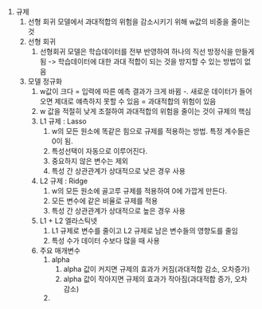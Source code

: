 1. 규제
   1. 선형 회귀 모델에서 과대적합의 위험을 감소시키기 위해 w값의 비중을 줄이는 것
   2. 선형 회귀
      1. 선형회귀 모델은 학습데이터를 전부 반영하여 하나의 직선 방정식을 만들게 됨 -> 학습데이터에 대한 과대 적합이 되는 것을 방지할 수 있는 방법이 없음
   3. 모델 정규화
      1. w값이 크다 = 입력에 따른 예측 결과가 크게 바뀜 -. 새로운 데이터가 들어오면 제대로 얘측하지 못할 수 있음 = 과대적합의 위험이 있음
      2. w 값을 적절히 낮게 조절하여 과대적합의 위험을 줄이는 것이 규제의 핵심
      3. L1 규제 : Lasso
         1. w의 모든 원소에 똑같은 힘으로 규제를 적용하는 방법. 특정 계수들은 0이 됨.
         2. 특성선택이 자동으로 이루어진다.
         3. 중요하지 않은 변수는 제외
         4. 특성 간 상관관계가 상대적으로 낮은 경우 사용
      4. L2 규제 : Ridge
         1. w의 모든 원소에 골고루 규제를 적용하여 0에 가깝게 만든다.
         2. 모든 변수에 같은 비율로 규제를 적용
         3. 특성 간 상관관계가 상대적으로 높은 경우 사용
      5. L1 + L2 엘라스틱넷
         1. L1 규제로 변수를 줄이고 L2 규제로 남은 변수들의 영향도를 줄임
         2. 특성 수가 데이터 수보다 많을 때 사용
      6. 주요 매개변수
         1. alpha
            1. alpha 값이 커지면 규제의 효과가 커짐(과대적합 감소, 오차증가)
            2. alpha 값이 작아지면 규제의 효과가 작아짐(과대적합 증가, 오차 감소)
         2. 